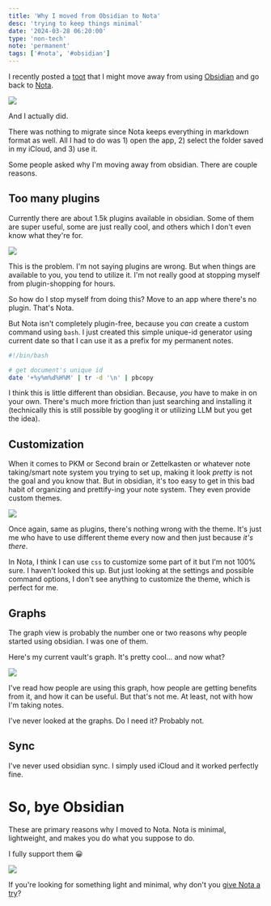 ```yaml
---
title: 'Why I moved from Obsidian to Nota'
desc: 'trying to keep things minimal'
date: '2024-03-28 06:20:00'
type: 'non-tech'
note: 'permanent'
tags: ['#nota', '#obsidian']
---
```


I recently posted a [toot](https://elk.zone/techhub.social/@mrolemadelen/112170678896147994) that I might move away from using [Obsidian](https://obsidian.md/) and go back to [Nota](https://nota.md/).

![](/images/2403280523/toot-20240328.webp)

And I actually did. 

There was nothing to migrate since Nota keeps everything in markdown format as well. All I had to do was 1) open the app, 2) select the folder saved in my iCloud, and 3) use it.

Some people asked why I'm moving away from obsidian. There are couple reasons.

## Too many plugins

Currently there are about 1.5k plugins available in obsidian. Some of them are super useful, some are just really cool, and others which I don't even know what they're for.

![](/images/2403280523/obsidian-plugin.webp)

This is the problem. I'm not saying plugins are wrong. But when things are available to you, you tend to utilize it. I'm not really good at stopping myself from plugin-shopping for hours.

So how do I stop myself from doing this? Move to an app where there's no plugin. That's Nota.

But Nota isn't completely plugin-free, because you _can_ create a custom command using `bash`. I just created this simple unique-id generator using current date so that I can use it as a prefix for my permanent notes. 

```bash
#!/bin/bash

# get document's unique id
date '+%y%m%d%H%M' | tr -d '\n' | pbcopy
```

I think this is little different than obsidian. Because, _you_ have to make in on your own. There's much more friction than just searching and installing it (technically this is still possible by googling it or utilizing LLM but you get the idea).

## Customization

When it comes to PKM or Second brain or Zettelkasten or whatever note taking/smart note system you trying to set up, making it look _pretty_ is not the goal and you know that. But in obsidian, it's too easy to get in this bad habit of organizing and prettify-ing your note system. They even provide custom themes. 

![](/images/2403280523/obsidian-theme.webp)

Once again, same as plugins, there's nothing wrong with the theme. It's just me who have to use different theme every now and then just because _it's there_.

In Nota, I think I can use `css` to customize some part of it but I'm not 100% sure. I haven't looked this up. But just looking at the settings and possible command options, I don't see anything to customize the theme, which is perfect for me.

## Graphs

The graph view is probably the number one or two reasons why people started using obsidian. I was one of them.

Here's my current vault's graph. It's pretty cool... and now what?

![](/images/2403280523/obsidian-graph.gif)

I've read how people are using this graph, how people are getting benefits from it, and how it can be useful. But that's not me. At least, not with how I'm taking notes.

I've never looked at the graphs. Do I need it? Probably not.

## Sync

I've never used obsidian sync. I simply used iCloud and it worked perfectly fine.


# So, bye Obsidian
These are primary reasons why I moved to Nota. Nota is minimal, lightweight, and makes you do what you suppose to do. 

I fully support them 😀

![](/images/2403280523/nota-license.webp)

If you're looking for something light and minimal, why don't you [give Nota a try](https://nota.md/)?
